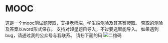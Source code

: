 # MOOC
这是一个mooc测试题爬取，支持老师端，学生端测验及其答案爬取。
获取的测验及答案以word形式保存。
支持对超星题目导入，不过要选智能导入。
如果遇到bug，请通过我的公众号与我联系。
请扫下面的码
![二维码](https://github.com/Ajian-jyj/MOOC/blob/main/pic/code.jpg)
